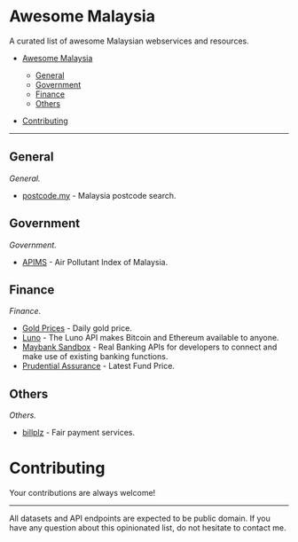 # Awesome Malaysia

A curated list of awesome Malaysian webservices and resources.


- [Awesome Malaysia](#awesome-malaysia)
    - [General](#general)
    - [Government](#government)
    - [Finance](#finance)
    - [Others](#others)
 
- [Contributing](#contributing)

- - -

## General

*General.*

* [postcode.my](https://postcode.my/) - Malaysia postcode search.

## Government

*Government.*

* [APIMS](http://apims.doe.gov.my/public_v2/api_table.html) - Air Pollutant Index of Malaysia.

## Finance

*Finance.*

* [Gold Prices](https://uniservices1.uob.com.my/jsp/finance/fin_gia.jsp) - Daily gold price.
* [Luno](https://www.luno.com/en/api) - The Luno API makes Bitcoin and Ethereum available to anyone.
* [Maybank Sandbox](https://maybanksandbox.com/#/) - Real Banking APIs for developers to connect and make use of existing banking functions.
* [Prudential Assurance](http://www2.prudential.com.my/fundpriceV2/daily.php) - Latest Fund Price.

## Others

*Others.*

* [billplz](https://www.billplz.com/api) - Fair payment services.


# Contributing

Your contributions are always welcome! 

- - -

All datasets and API endpoints are expected to be public domain. If you have any question about this opinionated list, do not hesitate to contact me.

